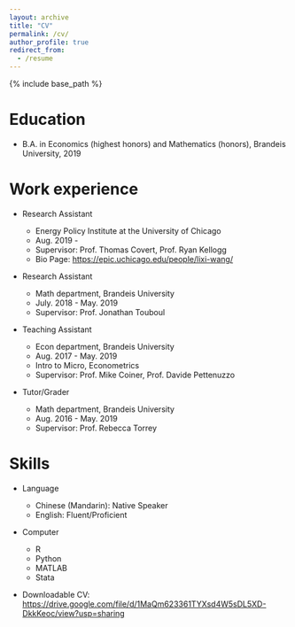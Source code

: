 ```yaml
---
layout: archive
title: "CV"
permalink: /cv/
author_profile: true
redirect_from:
  - /resume
---
```


{% include base_path %}

Education
======
* B.A. in Economics (highest honors) and Mathematics (honors), Brandeis University, 2019

Work experience
======
* Research Assistant
  * Energy Policy Institute at the University of Chicago
  * Aug. 2019 - 
  * Supervisor: Prof. Thomas Covert, Prof. Ryan Kellogg
  * Bio Page: https://epic.uchicago.edu/people/lixi-wang/

* Research Assistant
  * Math department, Brandeis University
  * July. 2018 - May. 2019
  * Supervisor: Prof. Jonathan Touboul

* Teaching Assistant
  * Econ department, Brandeis University
  * Aug. 2017 - May. 2019
  * Intro to Micro, Econometrics
  * Supervisor: Prof. Mike Coiner, Prof. Davide Pettenuzzo

* Tutor/Grader
  * Math department, Brandeis University
  * Aug. 2016 - May. 2019
  * Supervisor: Prof. Rebecca Torrey
  
Skills
======
* Language
  * Chinese (Mandarin): Native Speaker
  * English: Fluent/Proficient
* Computer
  * R
  * Python
  * MATLAB
  * Stata

* Downloadable CV: https://drive.google.com/file/d/1MaQm623361TYXsd4W5sDL5XD-DkkKeoc/view?usp=sharing

<!--
Publications
======
  <ul>{% for post in site.publications %}
    {% include archive-single-cv.html %}
  {% endfor %}</ul>
  
Talks
======
  <ul>{% for post in site.talks %}
    {% include archive-single-talk-cv.html %}
  {% endfor %}</ul>
  
Teaching
======
  <ul>{% for post in site.teaching %}
    {% include archive-single-cv.html %}
  {% endfor %}</ul>
  -->


